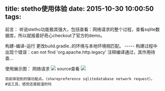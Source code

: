 title: stetho使用体验
date: 2015-10-30 10:00:50
tags:
---
前言：
    听说stetho功能极其强大，包括查看：网络请求的整个过程，查看sqlite数据库，所以就报着好奇心checkout了官方的demo。


构建-编译-运行
    更改build.gradle..的环境与本地环境相匹配。
    -----
    构建过程中出现个错误：can not find 'org.apache.http.legacy' 注释编译通过，其作用待查...

使用展示图：
    网络请求
    ![](http://7xl7ew.com1.z0.glb.clouddn.com/t_stetho_network.png)
    source查看
    ![](http://7xl7ew.com1.z0.glb.clouddn.com/t_stetho_source.png)


    目前体验到的强功能点。（sharepreference sqlitedatabase network request）。
    #这工具，感觉还是挺溜的吗